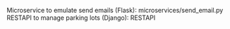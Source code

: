 Microservice to emulate send emails (Flask): microservices/send_email.py
RESTAPI to manage parking lots (Django): RESTAPI